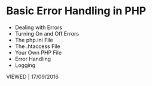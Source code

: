 # Basic Error Handling in PHP
- Dealing with Errors
- Turning On and Off Errors
- The php.ini File
- The .htaccess File
- Your Own PHP File
- Error Handling
- Logging
 
VIEWED | 17/09/2016